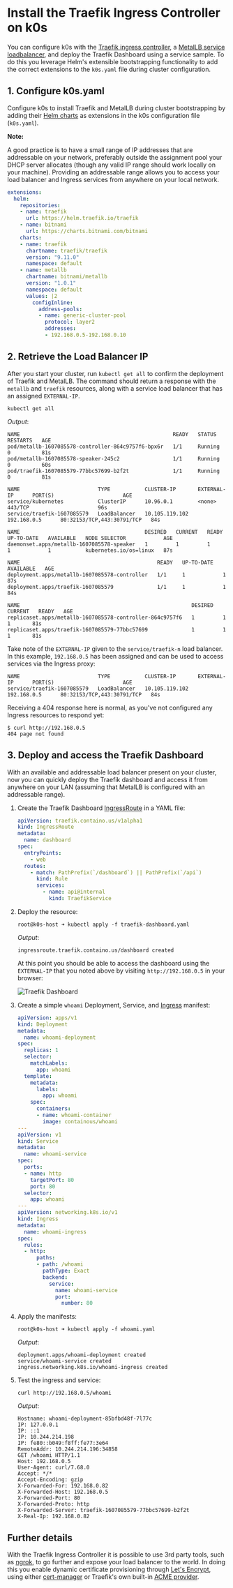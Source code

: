 # Install the Traefik Ingress Controller on k0s

You can configure k0s with the [Traefik ingress controller](https://doc.traefik.io/traefik/providers/kubernetes-ingress/), a [MetalLB service loadbalancer](https://metallb.universe.tf/), and deploy the Traefik Dashboard using a service sample. To do this you leverage Helm's extensible bootstrapping functionality to add the correct extensions to the `k0s.yaml` file during cluster configuration.

## 1. Configure k0s.yaml

Configure k0s to install Traefik and MetalLB during cluster bootstrapping by adding their [Helm charts](../helm-charts.md) as extensions in the k0s configuration file (`k0s.yaml`).

**Note:**

A good practice is to have a small range of IP addresses that are addressable on your network, preferably outside the assignment pool your DHCP server allocates (though any valid IP range should work locally on your machine). Providing an addressable range allows you to access your load balancer and Ingress services from anywhere on your local network.

```yaml
extensions:
  helm:
    repositories:
    - name: traefik
      url: https://helm.traefik.io/traefik
    - name: bitnami
      url: https://charts.bitnami.com/bitnami
    charts:
    - name: traefik
      chartname: traefik/traefik
      version: "9.11.0"
      namespace: default
    - name: metallb
      chartname: bitnami/metallb
      version: "1.0.1"
      namespace: default
      values: |2
        configInline:
          address-pools:
          - name: generic-cluster-pool
            protocol: layer2
            addresses:
            - 192.168.0.5-192.168.0.10
```

## 2. Retrieve the Load Balancer IP

After you start your cluster, run `kubectl get all` to confirm the deployment of Traefik and MetalLB. The command should return a response with the `metallb` and `traefik` resources, along with a service load balancer that has an assigned `EXTERNAL-IP`.

```shell
kubectl get all
```

*Output*:

```shell
NAME                                                 READY   STATUS    RESTARTS   AGE
pod/metallb-1607085578-controller-864c9757f6-bpx6r   1/1     Running   0          81s
pod/metallb-1607085578-speaker-245c2                 1/1     Running   0          60s
pod/traefik-1607085579-77bbc57699-b2f2t              1/1     Running   0          81s

NAME                         TYPE           CLUSTER-IP       EXTERNAL-IP      PORT(S)                      AGE
service/kubernetes           ClusterIP      10.96.0.1        <none>           443/TCP                      96s
service/traefik-1607085579   LoadBalancer   10.105.119.102   192.168.0.5      80:32153/TCP,443:30791/TCP   84s

NAME                                        DESIRED   CURRENT   READY   UP-TO-DATE   AVAILABLE   NODE SELECTOR            AGE
daemonset.apps/metallb-1607085578-speaker   1         1         1       1            1           kubernetes.io/os=linux   87s

NAME                                            READY   UP-TO-DATE   AVAILABLE   AGE
deployment.apps/metallb-1607085578-controller   1/1     1            1           87s
deployment.apps/traefik-1607085579              1/1     1            1           84s

NAME                                                       DESIRED   CURRENT   READY   AGE
replicaset.apps/metallb-1607085578-controller-864c9757f6   1         1         1       81s
replicaset.apps/traefik-1607085579-77bbc57699              1         1         1       81s
```

Take note of the `EXTERNAL-IP` given to the `service/traefik-n` load balancer. In this example, `192.168.0.5` has been assigned and can be used to access services via the Ingress proxy:

```shell
NAME                         TYPE           CLUSTER-IP       EXTERNAL-IP      PORT(S)                      AGE
service/traefik-1607085579   LoadBalancer   10.105.119.102   192.168.0.5      80:32153/TCP,443:30791/TCP   84s
```

Receiving a 404 response here is normal, as you've not configured any Ingress resources to respond yet:

```shell
$ curl http://192.168.0.5
404 page not found
```

## 3. Deploy and access the Traefik Dashboard

With an available and addressable load balancer present on your cluster, now you can quickly deploy the Traefik dashboard and access it from anywhere on your LAN (assuming that MetalLB is configured with an addressable range).

1. Create the Traefik Dashboard [IngressRoute](https://doc.traefik.io/traefik/providers/kubernetes-crd/) in a YAML file:

    ```yaml
    apiVersion: traefik.containo.us/v1alpha1
    kind: IngressRoute
    metadata:
      name: dashboard
    spec:
      entryPoints:
        - web
      routes:
        - match: PathPrefix(`/dashboard`) || PathPrefix(`/api`)
          kind: Rule
          services:
            - name: api@internal
              kind: TraefikService
    ```

2. Deploy the resource:

    ```shell
    root@k0s-host ➜ kubectl apply -f traefik-dashboard.yaml
    ```

    *Output*:

    ```shell
    ingressroute.traefik.containo.us/dashboard created
    ```

    At this point you should be able to access the dashboard using the `EXTERNAL-IP` that you noted above by visiting `http://192.168.0.5` in your browser:

    ![Traefik Dashboard](../img/traefik-dashboard.png)

3. Create a simple `whoami` Deployment, Service, and [Ingress](https://kubernetes.io/docs/concepts/services-networking/ingress/) manifest:

    ```yaml
    apiVersion: apps/v1
    kind: Deployment
    metadata:
      name: whoami-deployment
    spec:
      replicas: 1
      selector:
        matchLabels:
          app: whoami
      template:
        metadata:
          labels:
            app: whoami
        spec:
          containers:
          - name: whoami-container
            image: containous/whoami
    ---
    apiVersion: v1
    kind: Service
    metadata:
      name: whoami-service
    spec:
      ports:
      - name: http
        targetPort: 80
        port: 80
      selector:
        app: whoami
    ---
    apiVersion: networking.k8s.io/v1
    kind: Ingress
    metadata:
      name: whoami-ingress
    spec:
      rules:
      - http:
          paths:
          - path: /whoami
            pathType: Exact
            backend:
              service:
                name: whoami-service
                port:
                  number: 80
    ```

4. Apply the manifests:

    ```shell
    root@k0s-host ➜ kubectl apply -f whoami.yaml
    ```

    *Output*:

    ```shell
    deployment.apps/whoami-deployment created
    service/whoami-service created
    ingress.networking.k8s.io/whoami-ingress created
    ```

5. Test the ingress and service:

    ```shell
    curl http://192.168.0.5/whoami
    ```

    *Output*:

    ```shell
    Hostname: whoami-deployment-85bfbd48f-7l77c
    IP: 127.0.0.1
    IP: ::1
    IP: 10.244.214.198
    IP: fe80::b049:f8ff:fe77:3e64
    RemoteAddr: 10.244.214.196:34858
    GET /whoami HTTP/1.1
    Host: 192.168.0.5
    User-Agent: curl/7.68.0
    Accept: */*
    Accept-Encoding: gzip
    X-Forwarded-For: 192.168.0.82
    X-Forwarded-Host: 192.168.0.5
    X-Forwarded-Port: 80
    X-Forwarded-Proto: http
    X-Forwarded-Server: traefik-1607085579-77bbc57699-b2f2t
    X-Real-Ip: 192.168.0.82
    ```

## Further details

With the Traefik Ingress Controller it is possible to use 3rd party tools, such as [ngrok](https://ngrok.io), to go further and expose your load balancer to the world. In doing this you enable dynamic certificate provisioning through [Let's Encrypt](https://letsencrypt.org/), using either [cert-manager](https://cert-manager.io/docs/) or Traefik's own built-in [ACME provider](https://doc.traefik.io/traefik/v2.0/user-guides/crd-acme/).